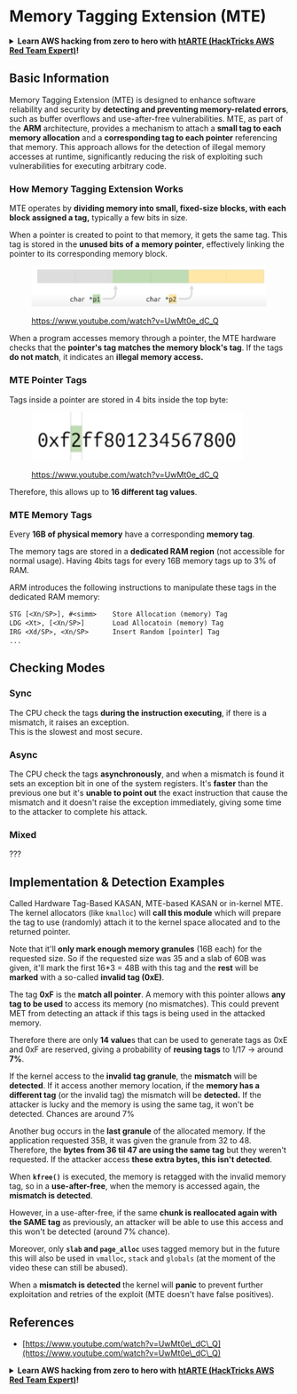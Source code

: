 # Memory Tagging Extension (MTE)

<details>

<summary><strong>Learn AWS hacking from zero to hero with</strong> <a href="https://training.hacktricks.xyz/courses/arte"><strong>htARTE (HackTricks AWS Red Team Expert)</strong></a><strong>!</strong></summary>

Other ways to support HackTricks:

* If you want to see your **company advertised in HackTricks** or **download HackTricks in PDF** Check the [**SUBSCRIPTION PLANS**](https://github.com/sponsors/carlospolop)!
* Get the [**official PEASS & HackTricks swag**](https://peass.creator-spring.com)
* Discover [**The PEASS Family**](https://opensea.io/collection/the-peass-family), our collection of exclusive [**NFTs**](https://opensea.io/collection/the-peass-family)
* **Join the** 💬 [**Discord group**](https://discord.gg/hRep4RUj7f) or the [**telegram group**](https://t.me/peass) or **follow** us on **Twitter** 🐦 [**@hacktricks\_live**](https://twitter.com/hacktricks\_live)**.**
* **Share your hacking tricks by submitting PRs to the** [**HackTricks**](https://github.com/carlospolop/hacktricks) and [**HackTricks Cloud**](https://github.com/carlospolop/hacktricks-cloud) github repos.

</details>

## Basic Information

Memory Tagging Extension (MTE) is designed to enhance software reliability and security by **detecting and preventing memory-related errors**, such as buffer overflows and use-after-free vulnerabilities. MTE, as part of the **ARM** architecture, provides a mechanism to attach a **small tag to each memory allocation** and a **corresponding tag to each pointer** referencing that memory. This approach allows for the detection of illegal memory accesses at runtime, significantly reducing the risk of exploiting such vulnerabilities for executing arbitrary code.

### **How Memory Tagging Extension Works**

MTE operates by **dividing memory into small, fixed-size blocks, with each block assigned a tag,** typically a few bits in size.&#x20;

When a pointer is created to point to that memory, it gets the same tag. This tag is stored in the **unused bits of a memory pointer**, effectively linking the pointer to its corresponding memory block.

<figure><img src="../../.gitbook/assets/image (1199).png" alt=""><figcaption><p><a href="https://www.youtube.com/watch?v=UwMt0e_dC_Q">https://www.youtube.com/watch?v=UwMt0e_dC_Q</a></p></figcaption></figure>

When a program accesses memory through a pointer, the MTE hardware checks that the **pointer's tag matches the memory block's tag**. If the tags **do not match**, it indicates an **illegal memory access.**

### MTE Pointer Tags

Tags inside a pointer are stored in 4 bits inside the top byte:

<figure><img src="../../.gitbook/assets/image (1200).png" alt=""><figcaption><p><a href="https://www.youtube.com/watch?v=UwMt0e_dC_Q">https://www.youtube.com/watch?v=UwMt0e_dC_Q</a></p></figcaption></figure>

Therefore, this allows up to **16 different tag values**.

### MTE Memory Tags

Every **16B of physical memory** have a corresponding **memory tag**.

The memory tags are stored in a **dedicated RAM region** (not accessible for normal usage). Having 4bits tags for every 16B memory tags up to 3% of RAM.

ARM introduces the following instructions to manipulate these tags in the dedicated RAM memory:

```
STG [<Xn/SP>], #<simm>    Store Allocation (memory) Tag
LDG <Xt>, [<Xn/SP>]       Load Allocatoin (memory) Tag
IRG <Xd/SP>, <Xn/SP>      Insert Random [pointer] Tag
...
```

## Checking Modes

### Sync

The CPU check the tags **during the instruction executing**, if there is a mismatch, it raises an exception.\
This is the slowest and most secure.

### Async

The CPU check the tags **asynchronously**, and when a mismatch is found it sets an exception bit in one of the system registers. It's **faster** than the previous one but it's **unable to point out** the exact instruction that cause the mismatch and it doesn't raise the exception immediately, giving some time to the attacker to complete his attack.

### Mixed

???

## Implementation & Detection Examples

Called Hardware Tag-Based KASAN, MTE-based KASAN or in-kernel MTE.\
The kernel allocators (like `kmalloc`) will **call this module** which will prepare the tag to use (randomly) attach it to the kernel space allocated and to the returned pointer.

Note that it'll **only mark enough memory granules** (16B each) for the requested size. So if the requested size was 35 and a slab of 60B was given, it'll mark the first 16\*3 = 48B with this tag and the **rest** will be **marked** with a so-called **invalid tag (0xE)**.

The tag **0xF** is the **match all pointer**. A memory with this pointer allows **any tag to be used** to access its memory (no mismatches). This could prevent MET from detecting an attack if this tags is being used in the attacked memory.

Therefore there are only **14 value**s that can be used to generate tags as 0xE and 0xF are reserved, giving a probability of **reusing tags** to 1/17 -> around **7%**.

If the kernel access to the **invalid tag granule**, the **mismatch** will be **detected**. If it access another memory location, if the **memory has a different tag** (or the invalid tag) the mismatch will be **detected.** If the attacker is lucky and the memory is using the same tag, it won't be detected. Chances are around 7%

Another bug occurs in the **last granule** of the allocated memory. If the application requested 35B, it was given the granule from 32 to 48. Therefore, the **bytes from 36 til 47 are using the same tag** but they weren't requested. If the attacker access **these extra bytes, this isn't detected**.

When **`kfree()`** is executed, the memory is retagged with the invalid memory tag, so in a **use-after-free**, when the memory is accessed again, the **mismatch is detected**.

However, in a use-after-free, if the same **chunk is reallocated again with the SAME tag** as previously, an attacker will be able to use this access and this won't be detected (around 7% chance).

Moreover, only **`slab` and `page_alloc`** uses tagged memory but in the future this will also be used in `vmalloc`, `stack` and `globals` (at the moment of the video these can still be abused).

When a **mismatch is detected** the kernel will **panic** to prevent further exploitation and retries of the exploit (MTE doesn't have false positives).

## References

* [https://www.youtube.com/watch?v=UwMt0e\_dC\_Q](https://www.youtube.com/watch?v=UwMt0e\_dC\_Q)

<details>

<summary><strong>Learn AWS hacking from zero to hero with</strong> <a href="https://training.hacktricks.xyz/courses/arte"><strong>htARTE (HackTricks AWS Red Team Expert)</strong></a><strong>!</strong></summary>

Other ways to support HackTricks:

* If you want to see your **company advertised in HackTricks** or **download HackTricks in PDF** Check the [**SUBSCRIPTION PLANS**](https://github.com/sponsors/carlospolop)!
* Get the [**official PEASS & HackTricks swag**](https://peass.creator-spring.com)
* Discover [**The PEASS Family**](https://opensea.io/collection/the-peass-family), our collection of exclusive [**NFTs**](https://opensea.io/collection/the-peass-family)
* **Join the** 💬 [**Discord group**](https://discord.gg/hRep4RUj7f) or the [**telegram group**](https://t.me/peass) or **follow** us on **Twitter** 🐦 [**@hacktricks\_live**](https://twitter.com/hacktricks\_live)**.**
* **Share your hacking tricks by submitting PRs to the** [**HackTricks**](https://github.com/carlospolop/hacktricks) and [**HackTricks Cloud**](https://github.com/carlospolop/hacktricks-cloud) github repos.

</details>
